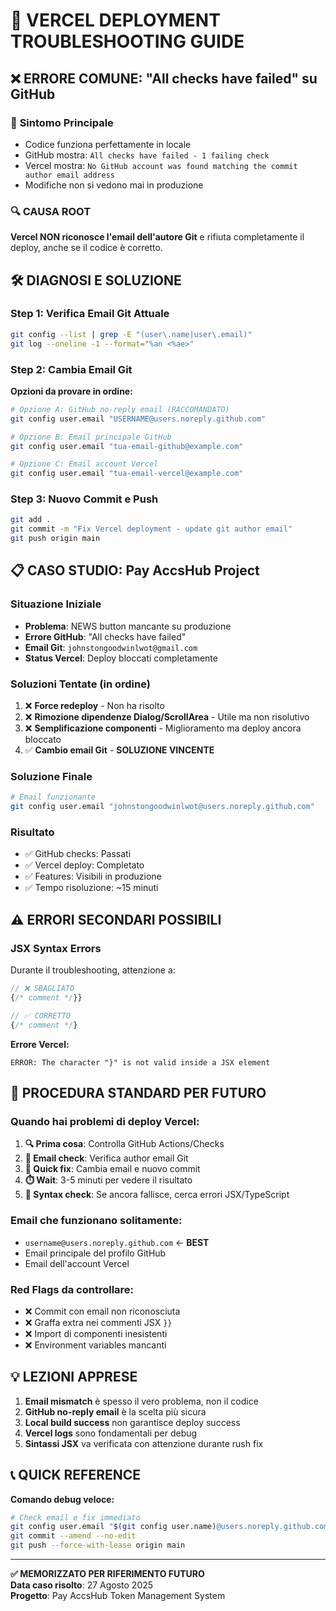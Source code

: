 # 🚀 VERCEL DEPLOYMENT TROUBLESHOOTING GUIDE

## ❌ **ERRORE COMUNE: "All checks have failed" su GitHub**

### 🚨 **Sintomo Principale**
- Codice funziona perfettamente in locale
- GitHub mostra: `All checks have failed - 1 failing check`
- Vercel mostra: `No GitHub account was found matching the commit author email address`
- Modifiche non si vedono mai in produzione

### 🔍 **CAUSA ROOT**
**Vercel NON riconosce l'email dell'autore Git** e rifiuta completamente il deploy, anche se il codice è corretto.

## 🛠️ **DIAGNOSI E SOLUZIONE**

### Step 1: Verifica Email Git Attuale
```bash
git config --list | grep -E "(user\.name|user\.email)"
git log --oneline -1 --format="%an <%ae>"
```

### Step 2: Cambia Email Git
**Opzioni da provare in ordine:**
```bash
# Opzione A: GitHub no-reply email (RACCOMANDATO)
git config user.email "USERNAME@users.noreply.github.com"

# Opzione B: Email principale GitHub
git config user.email "tua-email-github@example.com"

# Opzione C: Email account Vercel
git config user.email "tua-email-vercel@example.com"
```

### Step 3: Nuovo Commit e Push
```bash
git add .
git commit -m "Fix Vercel deployment - update git author email"
git push origin main
```

## 📋 **CASO STUDIO: Pay AccsHub Project**

### **Situazione Iniziale**
- **Problema**: NEWS button mancante su produzione
- **Errore GitHub**: "All checks have failed"
- **Email Git**: `johnstongoodwinlwot@gmail.com`
- **Status Vercel**: Deploy bloccati completamente

### **Soluzioni Tentate (in ordine)**
1. ❌ **Force redeploy** - Non ha risolto
2. ❌ **Rimozione dipendenze Dialog/ScrollArea** - Utile ma non risolutivo
3. ❌ **Semplificazione componenti** - Miglioramento ma deploy ancora bloccato
4. ✅ **Cambio email Git** - **SOLUZIONE VINCENTE**

### **Soluzione Finale**
```bash
# Email funzionante
git config user.email "johnstongoodwinlwot@users.noreply.github.com"
```

### **Risultato**
- ✅ GitHub checks: Passati
- ✅ Vercel deploy: Completato
- ✅ Features: Visibili in produzione
- ✅ Tempo risoluzione: ~15 minuti

## ⚠️ **ERRORI SECONDARI POSSIBILI**

### **JSX Syntax Errors**
Durante il troubleshooting, attenzione a:
```jsx
// ❌ SBAGLIATO
{/* comment */}}

// ✅ CORRETTO  
{/* comment */}
```

**Errore Vercel:**
```
ERROR: The character "}" is not valid inside a JSX element
```

## 🎯 **PROCEDURA STANDARD PER FUTURO**

### **Quando hai problemi di deploy Vercel:**

1. **🔍 Prima cosa**: Controlla GitHub Actions/Checks
2. **📧 Email check**: Verifica author email Git
3. **🔄 Quick fix**: Cambia email e nuovo commit
4. **⏱️ Wait**: 3-5 minuti per vedere il risultato
5. **🐛 Syntax check**: Se ancora fallisce, cerca errori JSX/TypeScript

### **Email che funzionano solitamente:**
- `username@users.noreply.github.com` ← **BEST**
- Email principale del profilo GitHub
- Email dell'account Vercel

### **Red Flags da controllare:**
- ❌ Commit con email non riconosciuta
- ❌ Graffa extra nei commenti JSX `}}`
- ❌ Import di componenti inesistenti
- ❌ Environment variables mancanti

## 💡 **LEZIONI APPRESE**

1. **Email mismatch** è spesso il vero problema, non il codice
2. **GitHub no-reply email** è la scelta più sicura
3. **Local build success** non garantisce deploy success
4. **Vercel logs** sono fondamentali per debug
5. **Sintassi JSX** va verificata con attenzione durante rush fix

## 📞 **QUICK REFERENCE**

**Comando debug veloce:**
```bash
# Check email e fix immediato
git config user.email "$(git config user.name)@users.noreply.github.com"
git commit --amend --no-edit
git push --force-with-lease origin main
```

---

**✅ MEMORIZZATO PER RIFERIMENTO FUTURO**  
**Data caso risolto**: 27 Agosto 2025  
**Progetto**: Pay AccsHub Token Management System